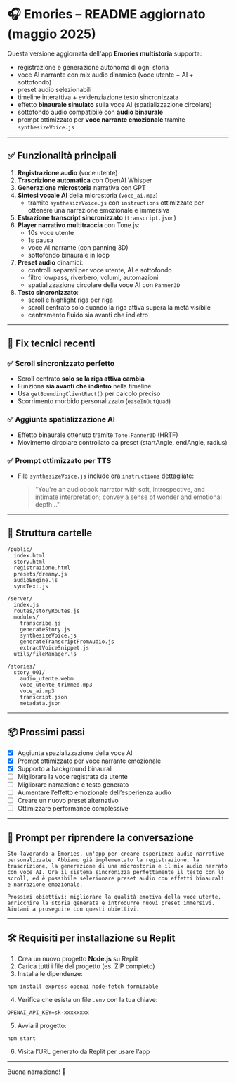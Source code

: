 # 🎧 Emories – README aggiornato (maggio 2025)

Questa versione aggiornata dell'app **Emories multistoria** supporta:

- registrazione e generazione autonoma di ogni storia
- voce AI narrante con mix audio dinamico (voce utente + AI + sottofondo)
- preset audio selezionabili
- timeline interattiva + evidenziazione testo sincronizzata
- effetto **binaurale simulato** sulla voce AI (spatializzazione circolare)
- sottofondo audio compatibile con **audio binaurale**
- prompt ottimizzato per **voce narrante emozionale** tramite `synthesizeVoice.js`

---

## ✅ Funzionalità principali

1. **Registrazione audio** (voce utente)
2. **Trascrizione automatica** con OpenAI Whisper
3. **Generazione microstoria** narrativa con GPT
4. **Sintesi vocale AI** della microstoria (`voce_ai.mp3`)
   - tramite `synthesizeVoice.js` con `instructions` ottimizzate per ottenere una narrazione emozionale e immersiva
5. **Estrazione transcript sincronizzato** (`transcript.json`)
6. **Player narrativo multitraccia** con Tone.js:
   - 10s voce utente
   - 1s pausa
   - voce AI narrante (con panning 3D)
   - sottofondo binaurale in loop
7. **Preset audio** dinamici:
   - controlli separati per voce utente, AI e sottofondo
   - filtro lowpass, riverbero, volumi, automazioni
   - spatializzazione circolare della voce AI con `Panner3D`
8. **Testo sincronizzato**:
   - scroll e highlight riga per riga
   - scroll centrato solo quando la riga attiva supera la metà visibile
   - centramento fluido sia avanti che indietro

---

## 🔧 Fix tecnici recenti

### ✅ Scroll sincronizzato perfetto
- Scroll centrato **solo se la riga attiva cambia**
- Funziona **sia avanti che indietro** nella timeline
- Usa `getBoundingClientRect()` per calcolo preciso
- Scorrimento morbido personalizzato (`easeInOutQuad`)

### ✅ Aggiunta spatializzazione AI
- Effetto binaurale ottenuto tramite `Tone.Panner3D` (HRTF)
- Movimento circolare controllato da preset (startAngle, endAngle, radius)

### ✅ Prompt ottimizzato per TTS
- File `synthesizeVoice.js` include ora `instructions` dettagliate:
  > "You're an audiobook narrator with soft, introspective, and intimate interpretation; convey a sense of wonder and emotional depth..."

---

## 📁 Struttura cartelle

```
/public/
  index.html
  story.html
  registrazione.html
  presets/dreamy.js
  audioEngine.js
  syncText.js

/server/
  index.js
  routes/storyRoutes.js
  modules/
    transcribe.js
    generateStory.js
    synthesizeVoice.js
    generateTranscriptFromAudio.js
    extractVoiceSnippet.js
  utils/fileManager.js

/stories/
  story_001/
    audio_utente.webm
    voce_utente_trimmed.mp3
    voce_ai.mp3
    transcript.json
    metadata.json
```

---

## 📦 Prossimi passi

- [x] Aggiunta spazializzazione della voce AI
- [x] Prompt ottimizzato per voce narrante emozionale
- [x] Supporto a background binaurali
- [ ] Migliorare la voce registrata da utente
- [ ] Migliorare narrazione e testo generato
- [ ] Aumentare l’effetto emozionale dell’esperienza audio
- [ ] Creare un nuovo preset alternativo
- [ ] Ottimizzare performance complessive

---

## 💬 Prompt per riprendere la conversazione

```
Sto lavorando a Emories, un'app per creare esperienze audio narrative personalizzate. Abbiamo già implementato la registrazione, la trascrizione, la generazione di una microstoria e il mix audio narrato con voce AI. Ora il sistema sincronizza perfettamente il testo con lo scroll, ed è possibile selezionare preset audio con effetti binaurali e narrazione emozionale.

Prossimi obiettivi: migliorare la qualità emotiva della voce utente, arricchire la storia generata e introdurre nuovi preset immersivi. Aiutami a proseguire con questi obiettivi.
```

---

## 🛠 Requisiti per installazione su Replit

1. Crea un nuovo progetto **Node.js** su Replit
2. Carica tutti i file del progetto (es. ZIP completo)
3. Installa le dipendenze:

```
npm install express openai node-fetch formidable
```

4. Verifica che esista un file `.env` con la tua chiave:

```
OPENAI_API_KEY=sk-xxxxxxxx
```

5. Avvia il progetto:

```
npm start
```

6. Visita l’URL generato da Replit per usare l’app

---

Buona narrazione! 🌙